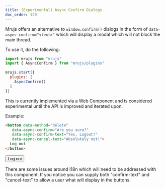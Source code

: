 ```yaml
---
title: (Experimental) Async Confirm Dialogs
doc_order: 120
---
```


Mrujs offers an alternative to `window.confirm()` dialogs in the form of
`data-async-confirm="<text>"` which will display a modal which will not block the
main thread.

To use it, do the following:

```js
import mrujs from "mrujs"
import { AsyncConfirm } from "mrujs/plugins"

mrujs.start({
  plugins: [
    AsyncConfirm()
  ]
})
```

This is currently implemented via a Web Component and is considered
experimental until the API is improved and iterated upon.

Example:

```html
<button data-method="delete"
   data-async-confirm="Are you sure?"
   data-async-confirm-text="Yes, Logout!"
   data-async-cancel-text="Absolutely not!">
  Log out
</button>
```

<button data-method="delete"
   data-async-confirm="Are you sure?"
   data-async-confirm-ok="Yes, Logout!"
   data-async-confirm-cancel="No! Absolutely not!">
  Log out
</button>

There are some issues around I18n which will need to be addressed with
this component. If you notice you can supply both "confirm-text" and
"cancel-text" to allow a user what will display in the buttons.
